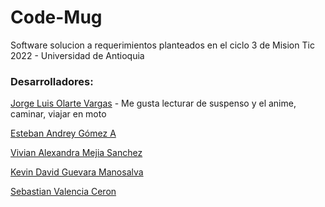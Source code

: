 # Code-Mug

Software solucion a requerimientos planteados en el ciclo 3 de Mision Tic 2022 - Universidad de Antioquia

### Desarrolladores:
[Jorge Luis Olarte Vargas](https://github.com/jolarte8811) - Me gusta lecturar de suspenso y el anime, caminar, viajar en moto

[Esteban Andrey Gómez A](https://github.com/unawaretub86)

[Vivian Alexandra Mejia Sanchez](https://github.com/VivianMejia)

[Kevin David Guevara Manosalva](https://github.com/KevinG090)

[Sebastian Valencia Ceron](https://github.com/yipson)
